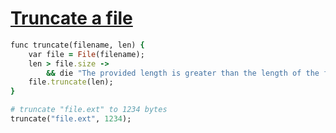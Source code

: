 [1]: http://rosettacode.org/wiki/Truncate_a_file

# [Truncate a file][1]

```ruby
func truncate(filename, len) {
    var file = File(filename);
    len > file.size ->
        && die "The provided length is greater than the length of the file";
    file.truncate(len);
}

# truncate "file.ext" to 1234 bytes
truncate("file.ext", 1234);
```
